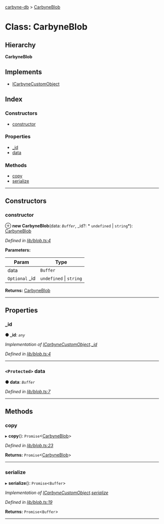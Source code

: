 [carbyne-db](../README.md) > [CarbyneBlob](../classes/carbyneblob.md)

# Class: CarbyneBlob

## Hierarchy

**CarbyneBlob**

## Implements

* [ICarbyneCustomObject](../interfaces/icarbynecustomobject.md)

## Index

### Constructors

* [constructor](carbyneblob.md#constructor)

### Properties

* [_id](carbyneblob.md#_id)
* [data](carbyneblob.md#data)

### Methods

* [copy](carbyneblob.md#copy)
* [serialize](carbyneblob.md#serialize)

---

## Constructors

<a id="constructor"></a>

###  constructor

⊕ **new CarbyneBlob**(data: *`Buffer`*, _id?: * `undefined` &#124; `string`*): [CarbyneBlob](carbyneblob.md)

*Defined in [lib/blob.ts:4](https://github.com/allotropelabs/carbyne/blob/22aec63/lib/blob.ts#L4)*

**Parameters:**

| Param | Type |
| ------ | ------ |
| data | `Buffer` |
| `Optional` _id |  `undefined` &#124; `string`|

**Returns:** [CarbyneBlob](carbyneblob.md)

___

## Properties

<a id="_id"></a>

###  _id

**● _id**: *`any`*

*Implementation of [ICarbyneCustomObject](../interfaces/icarbynecustomobject.md).[_id](../interfaces/icarbynecustomobject.md#_id)*

*Defined in [lib/blob.ts:4](https://github.com/allotropelabs/carbyne/blob/22aec63/lib/blob.ts#L4)*

___
<a id="data"></a>

### `<Protected>` data

**● data**: *`Buffer`*

*Defined in [lib/blob.ts:7](https://github.com/allotropelabs/carbyne/blob/22aec63/lib/blob.ts#L7)*

___

## Methods

<a id="copy"></a>

###  copy

▸ **copy**(): `Promise`<[CarbyneBlob](carbyneblob.md)>

*Defined in [lib/blob.ts:23](https://github.com/allotropelabs/carbyne/blob/22aec63/lib/blob.ts#L23)*

**Returns:** `Promise`<[CarbyneBlob](carbyneblob.md)>

___
<a id="serialize"></a>

###  serialize

▸ **serialize**(): `Promise`<`Buffer`>

*Implementation of [ICarbyneCustomObject](../interfaces/icarbynecustomobject.md).[serialize](../interfaces/icarbynecustomobject.md#serialize)*

*Defined in [lib/blob.ts:19](https://github.com/allotropelabs/carbyne/blob/22aec63/lib/blob.ts#L19)*

**Returns:** `Promise`<`Buffer`>

___

